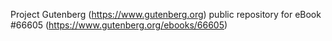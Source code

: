 Project Gutenberg (https://www.gutenberg.org) public repository for
eBook #66605 (https://www.gutenberg.org/ebooks/66605)
